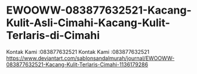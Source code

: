 # EWOOWW-083877632521-Kacang-Kulit-Asli-Cimahi-Kacang-Kulit-Terlaris-di-Cimahi
Kontak Kami :083877632521 Kontak Kami :083877632521  https://www.deviantart.com/sablonsandalmurah/journal/EWOOWW-083877632521-Kacang-Kulit-Terlaris-Cimahi-1136179286
